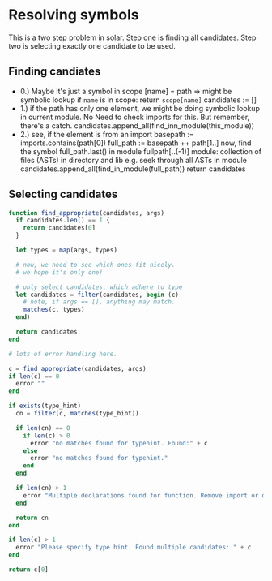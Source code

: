 
# Resolving symbols

This is a two step problem in solar.
Step one is finding all candidates.
Step two is selecting exactly one candidate to be used.


## Finding candiates

- 0.) Maybe it's just a symbol in scope
  [name] = path => might be symbolic lookup
       if `name` is in scope:
       return `scope[name]`
  candidates := []
- 1.) if the path has only one element,
    we might be doing symbolic lookup in current module.
    No Need to check imports for this.
    But remember, there's a catch.
      candidates.append_all(find_inn_module(this_module))
- 2.) see, if the element is from an import
    basepath := imports.contains(path[0])
    full_path := basepath ++ path[1..]
  now, find the symbol full_path.last() in module fullpath[..(-1)]
  module: collection of files (ASTs) in directory and lib
  e.g. seek through all ASTs in module
    candidates.append_all(find_in_module(full_path))
    return candidates

## Selecting candidates

```julia
function find_appropriate(candidates, args)
  if candidates.len() == 1 {
    return candidates[0]
  }

  let types = map(args, types)

  # now, we need to see which ones fit nicely.
  # we hope it's only one!

  # only select candidates, which adhere to type
  let candidates = filter(candidates, begin (c)
    # note, if args == [], anything may match.
    matches(c, types)
  end)

  return candidates
end

# lots of error handling here.

c = find_appropriate(candidates, args)
if len(c) == 0
  error ""
end

if exists(type_hint)
  cn = filter(c, matches(type_hint))

  if len(cn) == 0
    if len(c) > 0
      error "no matches found for typehint. Found:" + c
    else
      error "no matches found for typehint."
    end
  end

  if len(cn) > 1
    error "Multiple declarations found for function. Remove import or delete one."
  end

  return cn
end

if len(c) > 1
  error "Please specify type hint. Found multiple candidates: " + c
end

return c[0]
```

